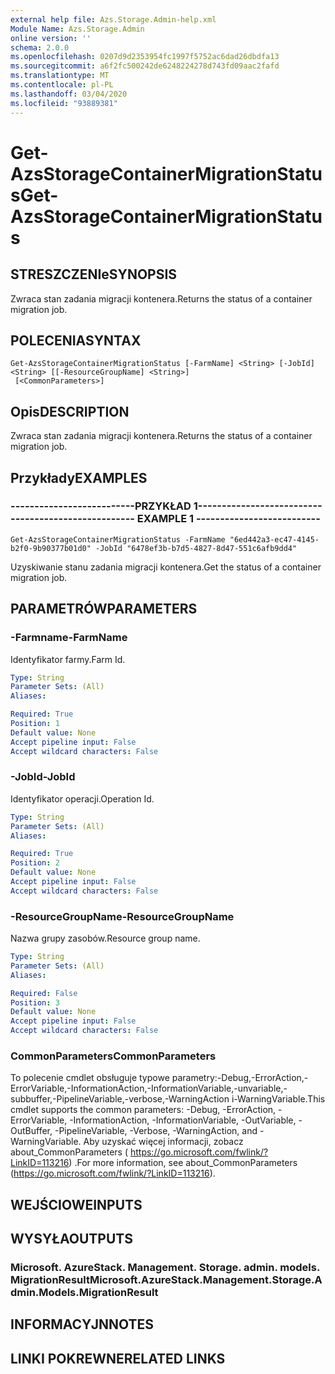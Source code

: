 ```yaml
---
external help file: Azs.Storage.Admin-help.xml
Module Name: Azs.Storage.Admin
online version: ''
schema: 2.0.0
ms.openlocfilehash: 0207d9d2353954fc1997f5752ac6dad26dbdfa13
ms.sourcegitcommit: a6f2fc500242de6248224278d743fd09aac2fafd
ms.translationtype: MT
ms.contentlocale: pl-PL
ms.lasthandoff: 03/04/2020
ms.locfileid: "93889381"
---
```

# <span data-ttu-id="0feff-101">Get-AzsStorageContainerMigrationStatus</span><span class="sxs-lookup"><span data-stu-id="0feff-101">Get-AzsStorageContainerMigrationStatus</span></span>

## <span data-ttu-id="0feff-102">STRESZCZENIe</span><span class="sxs-lookup"><span data-stu-id="0feff-102">SYNOPSIS</span></span>
<span data-ttu-id="0feff-103">Zwraca stan zadania migracji kontenera.</span><span class="sxs-lookup"><span data-stu-id="0feff-103">Returns the status of a container migration job.</span></span>

## <span data-ttu-id="0feff-104">POLECENIA</span><span class="sxs-lookup"><span data-stu-id="0feff-104">SYNTAX</span></span>

```
Get-AzsStorageContainerMigrationStatus [-FarmName] <String> [-JobId] <String> [[-ResourceGroupName] <String>]
 [<CommonParameters>]
```

## <span data-ttu-id="0feff-105">Opis</span><span class="sxs-lookup"><span data-stu-id="0feff-105">DESCRIPTION</span></span>
<span data-ttu-id="0feff-106">Zwraca stan zadania migracji kontenera.</span><span class="sxs-lookup"><span data-stu-id="0feff-106">Returns the status of a container migration job.</span></span>

## <span data-ttu-id="0feff-107">Przykłady</span><span class="sxs-lookup"><span data-stu-id="0feff-107">EXAMPLES</span></span>

### <span data-ttu-id="0feff-108">--------------------------PRZYKŁAD 1--------------------------</span><span class="sxs-lookup"><span data-stu-id="0feff-108">-------------------------- EXAMPLE 1 --------------------------</span></span>
```
Get-AzsStorageContainerMigrationStatus -FarmName "6ed442a3-ec47-4145-b2f0-9b90377b01d0" -JobId "6478ef3b-b7d5-4827-8d47-551c6afb9dd4"
```

<span data-ttu-id="0feff-109">Uzyskiwanie stanu zadania migracji kontenera.</span><span class="sxs-lookup"><span data-stu-id="0feff-109">Get the status of a container migration job.</span></span>

## <span data-ttu-id="0feff-110">PARAMETRÓW</span><span class="sxs-lookup"><span data-stu-id="0feff-110">PARAMETERS</span></span>

### <span data-ttu-id="0feff-111">-Farmname</span><span class="sxs-lookup"><span data-stu-id="0feff-111">-FarmName</span></span>
<span data-ttu-id="0feff-112">Identyfikator farmy.</span><span class="sxs-lookup"><span data-stu-id="0feff-112">Farm Id.</span></span>

```yaml
Type: String
Parameter Sets: (All)
Aliases: 

Required: True
Position: 1
Default value: None
Accept pipeline input: False
Accept wildcard characters: False
```

### <span data-ttu-id="0feff-113">-JobId</span><span class="sxs-lookup"><span data-stu-id="0feff-113">-JobId</span></span>
<span data-ttu-id="0feff-114">Identyfikator operacji.</span><span class="sxs-lookup"><span data-stu-id="0feff-114">Operation Id.</span></span>

```yaml
Type: String
Parameter Sets: (All)
Aliases: 

Required: True
Position: 2
Default value: None
Accept pipeline input: False
Accept wildcard characters: False
```

### <span data-ttu-id="0feff-115">-ResourceGroupName</span><span class="sxs-lookup"><span data-stu-id="0feff-115">-ResourceGroupName</span></span>
<span data-ttu-id="0feff-116">Nazwa grupy zasobów.</span><span class="sxs-lookup"><span data-stu-id="0feff-116">Resource group name.</span></span>

```yaml
Type: String
Parameter Sets: (All)
Aliases: 

Required: False
Position: 3
Default value: None
Accept pipeline input: False
Accept wildcard characters: False
```

### <span data-ttu-id="0feff-117">CommonParameters</span><span class="sxs-lookup"><span data-stu-id="0feff-117">CommonParameters</span></span>
<span data-ttu-id="0feff-118">To polecenie cmdlet obsługuje typowe parametry:-Debug,-ErrorAction,-ErrorVariable,-InformationAction,-InformationVariable,-unvariable,-subbuffer,-PipelineVariable,-verbose,-WarningAction i-WarningVariable.</span><span class="sxs-lookup"><span data-stu-id="0feff-118">This cmdlet supports the common parameters: -Debug, -ErrorAction, -ErrorVariable, -InformationAction, -InformationVariable, -OutVariable, -OutBuffer, -PipelineVariable, -Verbose, -WarningAction, and -WarningVariable.</span></span> <span data-ttu-id="0feff-119">Aby uzyskać więcej informacji, zobacz about_CommonParameters ( https://go.microsoft.com/fwlink/?LinkID=113216) .</span><span class="sxs-lookup"><span data-stu-id="0feff-119">For more information, see about_CommonParameters (https://go.microsoft.com/fwlink/?LinkID=113216).</span></span>

## <span data-ttu-id="0feff-120">WEJŚCIOWE</span><span class="sxs-lookup"><span data-stu-id="0feff-120">INPUTS</span></span>

## <span data-ttu-id="0feff-121">WYSYŁA</span><span class="sxs-lookup"><span data-stu-id="0feff-121">OUTPUTS</span></span>

### <span data-ttu-id="0feff-122">Microsoft. AzureStack. Management. Storage. admin. models. MigrationResult</span><span class="sxs-lookup"><span data-stu-id="0feff-122">Microsoft.AzureStack.Management.Storage.Admin.Models.MigrationResult</span></span>

## <span data-ttu-id="0feff-123">INFORMACYJN</span><span class="sxs-lookup"><span data-stu-id="0feff-123">NOTES</span></span>

## <span data-ttu-id="0feff-124">LINKI POKREWNE</span><span class="sxs-lookup"><span data-stu-id="0feff-124">RELATED LINKS</span></span>

